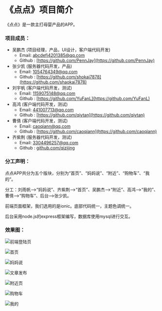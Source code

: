 # 《点点》项目简介
《点点》是一款主打母婴产品的APP。

### 项目成员：
* 吴鹏杰 (项目经理，产品，UI设计，客户端代码开发) 
    * Email: <abcdefj4201385@qq.com>
    * Github : [https://github.com/PennJay](https://github.com/PennJay) 
* 张少凯 (服务器代码开发，产品) 
    * Email: <1054764349@qq.com>
    * Github : [https://github.com/shokai7878](https://github.com/shaokai7878)
* 刘宇帆 (客户端代码开发，测试)
    * Email: <1159075148@qq.com>
    * Github : [https://github.com/YuFanL](https://github.com/YuFanL)
* 高鸿 (客户端代码开发，测试)
    * Email: <441007713@qq.com>
    * Github : [https://github.com/qiytan](https://github.com/qiytan)
* 曹倩 (客户端代码开发，测试)
    * Email: <caoqiann@qq.com>
    * Github : [https://github.com/caoqiann](https://github.com/caoqiann)
* 齐紫荆 (服务器代码开发，测试)
    * Email: <3304496257@qq.com>
    * Github : [github.com/qizijing](github.com/qizijing)

### 分工声明：

点点APP共分为五个版块，分别为“首页”、“妈妈说”、“附近”、“购物车”、“我的”。

分工：刘雨帆-->“妈妈说”、齐紫荆-->“首页”、吴鹏杰-->“附近”、高鸿-->“我的”、曹倩-->“购物车”、后台-->张少凯。

前端页面框架，我们选用的是ionic。底部代码统一，主题色调统一。

后台采用node.js的express框架编写，数据库使用mysql进行交互。

### 效果图：

![前端登陆页](./front/resorces/login.png)

![首页](./front/resorces/about.png)

![妈妈说](./front/resorces/mom-say.png)

![文章发布](./front/resorces/write.png)

![附近页](./front/resorces/fujin.png)

![购物车](./front/resorces/car.png)

![我的](./front/resorces/mine.png)

